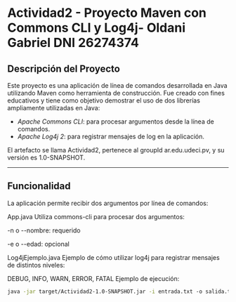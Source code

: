 # Actividad2 - Proyecto Maven con Commons CLI y Log4j- Oldani Gabriel DNI 26274374


## Descripción del Proyecto

Este proyecto es una aplicación de línea de comandos desarrollada en Java utilizando Maven como herramienta de construcción. Fue creado con fines educativos y tiene como objetivo demostrar el uso de dos librerías ampliamente utilizadas en Java:

- *Apache Commons CLI*: para procesar argumentos desde la línea de comandos.
- *Apache Log4j 2*: para registrar mensajes de log en la aplicación.

El artefacto se llama Actividad2, pertenece al groupId ar.edu.udeci.pv, y su versión es 1.0-SNAPSHOT.

---

## Funcionalidad

La aplicación permite recibir dos argumentos por línea de comandos:

App.java
Utiliza commons-cli para procesar dos argumentos:

-n o --nombre: requerido

-e o --edad: opcional

Log4jEjemplo.java
Ejemplo de cómo utilizar log4j para registrar mensajes de distintos niveles:

DEBUG, INFO, WARN, ERROR, FATAL
Ejemplo de ejecución:

```bash
java -jar target/Actividad2-1.0-SNAPSHOT.jar -i entrada.txt -o salida.txt
